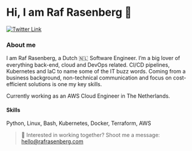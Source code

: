 # Hi, I am Raf Rasenberg 👋

[![Twitter Link](https://img.shields.io/twitter/follow/rafrasenberg?color=1DA1F2&label=%40rafrasenberg&logo=Twitter&style=flat)](https://twitter.com/rafrasenberg)

### About me

I am Raf Rasenberg, a Dutch 🇳🇱 Software Engineer. I’m a big lover of everything back-end, cloud and DevOps related. CI/CD pipelines, Kubernetes and IaC to name some of the IT buzz words. Coming from a business background, non-technical communication and focus on cost-efficient solutions is one my key skills.

Currently working as an AWS Cloud Engineer in The Netherlands.

#### Skills
Python, Linux, Bash, Kubernetes, Docker, Terraform, AWS

> :email: Interested in working together? Shoot me a message: hello@rafrasenberg.com

